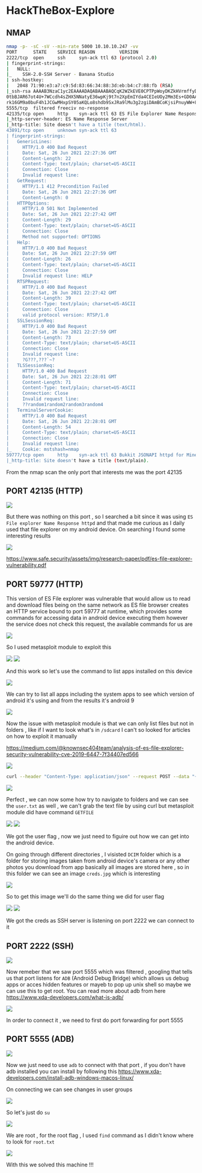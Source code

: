 # HackTheBox-Explore

## NMAP

```bash
nmap -p- -sC -sV --min-rate 5000 10.10.10.247 -vv
PORT      STATE    SERVICE REASON         VERSION          
2222/tcp  open     ssh     syn-ack ttl 63 (protocol 2.0)
| fingerprint-strings:                                                        
|   NULL:                          
|_    SSH-2.0-SSH Server - Banana Studio                     
| ssh-hostkey:                
|   2048 71:90:e3:a7:c9:5d:83:66:34:88:3d:eb:b4:c7:88:fb (RSA)
|_ssh-rsa AAAAB3NzaC1yc2EAAAADAQABAAABAQCqK2WZkEVE0CPTPpWoyDKZkHVrmffyDgcNNVK3PkamKs3M8tyqeFBivz4o8i9Ai8UlrVZ8mztI3qb+cHCdLMDpaO0ghf/50qYVGH4gU5vuVN
0tbBJAR67ot4U+7WCcdh4sZHX5NNatyE36wpKj9t7n2XpEmIYda4CEIeUOy2Mm3Es+GD0AAUl8xG4uMYd2rdrJrrO1p15PO97/1ebsTH6SgFz3qjZvSirpom62WmmMbfRvJtNFiNJRydDpJvag2u
rk16GM9a0buF4h1JCGwMHxpSY05aKQLo8shdb9SxJRa9lMu3g2zgiDAmBCoKjsiPnuyWW+8G7Vz7X6nJC87KpL                                                              
5555/tcp  filtered freeciv no-response                                
42135/tcp open     http    syn-ack ttl 63 ES File Explorer Name Response httpd
|_http-server-header: ES Name Response Server              
|_http-title: Site doesn't have a title (text/html).
43891/tcp open     unknown syn-ack ttl 63              
| fingerprint-strings:                        
|   GenericLines:                                            
|     HTTP/1.0 400 Bad Request                                                
|     Date: Sat, 26 Jun 2021 22:27:36 GMT
|     Content-Length: 22
|     Content-Type: text/plain; charset=US-ASCII
|     Connection: Close
|     Invalid request line:
|   GetRequest: 
|     HTTP/1.1 412 Precondition Failed
|     Date: Sat, 26 Jun 2021 22:27:36 GMT
|     Content-Length: 0
|   HTTPOptions: 
|     HTTP/1.0 501 Not Implemented
|     Date: Sat, 26 Jun 2021 22:27:42 GMT
|     Content-Length: 29
|     Content-Type: text/plain; charset=US-ASCII
|     Connection: Close
|     Method not supported: OPTIONS
|   Help: 
|     HTTP/1.0 400 Bad Request
|     Date: Sat, 26 Jun 2021 22:27:59 GMT
|     Content-Length: 26
|     Content-Type: text/plain; charset=US-ASCII
|     Connection: Close
|     Invalid request line: HELP
|   RTSPRequest: 
|     HTTP/1.0 400 Bad Request
|     Date: Sat, 26 Jun 2021 22:27:42 GMT
|     Content-Length: 39
|     Content-Type: text/plain; charset=US-ASCII
|     Connection: Close
|     valid protocol version: RTSP/1.0
|   SSLSessionReq: 
|     HTTP/1.0 400 Bad Request
|     Date: Sat, 26 Jun 2021 22:27:59 GMT
|     Content-Length: 73
|     Content-Type: text/plain; charset=US-ASCII
|     Connection: Close
|     Invalid request line: 
|     ?G???,???`~?
|   TLSSessionReq:      
|     HTTP/1.0 400 Bad Request                                            
|     Date: Sat, 26 Jun 2021 22:28:01 GMT
|     Content-Length: 71           
|     Content-Type: text/plain; charset=US-ASCII
|     Connection: Close       
|     Invalid request line:                                               
|     ??random1random2random3random4
|   TerminalServerCookie:                                                 
|     HTTP/1.0 400 Bad Request
|     Date: Sat, 26 Jun 2021 22:28:01 GMT
|     Content-Length: 54
|     Content-Type: text/plain; charset=US-ASCII
|     Connection: Close                                                   
|     Invalid request line: 
|_    Cookie: mstshash=nmap                                               
59777/tcp open     http    syn-ack ttl 63 Bukkit JSONAPI httpd for Minecraft game server 3.6.0 or older
|_http-title: Site doesn't have a title (text/plain).

```

From the nmap scan the only port that interests me was the port 42135

## PORT 42135 (HTTP)

<img src="https://imgur.com/S6uumOa.png"/>

But there was nothing on this port , so I searched a bit since it was using `ES File explorer Name Response httpd` and that made me curious as I daily used that file explorer on my android device. On searching I found some interesting results

<img src="https://i.imgur.com/BntJvN7.png"/>

https://www.safe.security/assets/img/research-paper/pdf/es-file-explorer-vulnerability.pdf

## PORT 59777 (HTTP)

This version of ES File explorer was vulnerable that would allow us to read and download files being on the same network as  ES file browser creates an HTTP service bound to port 59777 at runtime, which provides some commands for accessing data in android device executing them however the service does not check this request, the available commands for us are  

<img src="https://imgur.com/vOxVXMG.png"/>

So I used metasploit module to exploit this

<img src="https://imgur.com/4fZr3Cr.png"/>

<img src="https://i.imgur.com/GS9WzcB.png"/>

And this work so let's use the command to list apps installed on this device

<img src="https://i.imgur.com/gJN5Ski.png"/>

We can try to list all apps including the system apps to see which version of android it's using and from the results it's android 9

<img src="https://i.imgur.com/1CYINVa.png"/>

Now the issue with metasploit module is that we can only list files but not in folders , like if I want to look what's in `/sdcard` I can't so looked for articles on how to exploit it manually

https://medium.com/@knownsec404team/analysis-of-es-file-explorer-security-vulnerability-cve-2019-6447-7f34407ed566

<img src="https://imgur.com/T4zCn3M.png"/>

```bash
curl --header "Content-Type: application/json" --request POST --data "{\"command\":\"listFiles\"}" http://10.10.10.247:59777/sdcard/
```

<img src="https://i.imgur.com/h5f4buC.png"/>

Perfect , we can now some how try to navigate to folders and we can see the `user.txt` as well , we can't grab the text file by using curl but metasploit module did have command `GETFILE`

<img src="https://i.imgur.com/5H6VfLZ.png"/>

<img src="https://i.imgur.com/8tLMVFL.png"/>

We got the user flag , now we just need to figuire out how we can get into the android device.

On going through different directories , I visisted `DCIM` folder which is a folder for storing images taken from android device's camera or any other photos you download from app basically all images are stored here , so in this folder we can see an image `creds.jpg` which is interesting

<img src="https://imgur.com/H1Ard0N.png"/>

So to get this image we'll do the same thing we did for user flag

<img src="https://imgur.com/Xd49dIh.png"/>

<img src="https://i.imgur.com/lTOVkxi.png"/>

We got the creds as SSH server is listening on port 2222 we can connect to it

## PORT 2222 (SSH)

<img src="https://i.imgur.com/wvIeCur.png"/>

Now remeber that we saw port 5555 which was filtered , googling that tells us that port listens for `ADB` (Android Debug Bridge) which allows us debug apps or acces hidden features or mayeb to pop up unix shell so maybe we can use this to get root. You can read more about adb from here  https://www.xda-developers.com/what-is-adb/

<img src="https://i.imgur.com/2ZhpvrG.png"/>

In order to connect it , we need to first do port forwarding for port 5555

## PORT 5555 (ADB)

<img src="https://i.imgur.com/0xSPXlk.png"/>

Now we just need to use `adb` to connect with that port , if you don't have adb installed you can install by following this https://www.xda-developers.com/install-adb-windows-macos-linux/

On connecting we can see changes in user groups

<img src="https://i.imgur.com/9ZWko48.png"/>

So let's just do `su`

<img src="https://i.imgur.com/2KiSYfo.png"/>

We are root , for the root flag , I used `find` command as I didn't know where to look for `root.txt`

<img src="https://imgur.com/zujrgZS.png"/>

With this we solved this machine !!!
